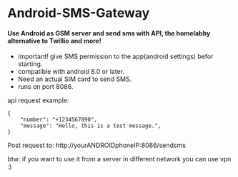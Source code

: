 # Android-SMS-Gateway
#### Use Android as GSM server and send sms with API, the homelabby alternative to Twillio and more!
- important! give SMS permission to the app(android settings) befor starting.
- compatible with android 8.0 or later.
- Need an actual SIM card to send SMS.
- runs on port 8086.

api request example:
```
{
    "number": "+1234567890",
    "message": "Hello, this is a test message.",
}

```
Post request to: http://yourANDROIDphoneIP:8086/sendsms

btw: if you want to use it from a server in different network you can use vpn :)